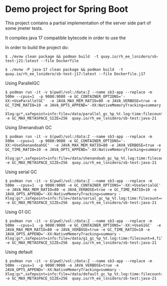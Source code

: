 # Demo project for Spring Boot 

This project contains a partial implementation of the server side part of some jmeter tests.

It compiles java 17 compatible bytecode in order to use the  

In order to build the project do:


```shell
$ ./mvnw clean package && podman build  -t quay.io/rh_ee_lsnidero/sb-test-j21:latest --file Dockerfile
```
 
```shell
$ ./mvnw -P java-17 clean package && podman build  -t quay.io/rh_ee_lsnidero/sb-test-j17:latest --file Dockerfile.j17
```

Using ParallelGC

```shell
$ podman run -it -v $(pwd)/vol:/data:Z --name sb3-app --replace -m 500m --cpus=1  -p 9080:9080 -e GC_CONTAINER_OPTIONS='-XX:+UseParallelGC'  -e JAVA_MAX_MEM_RATIO=80 -e JAVA_VERBOSE=true -e GC_TIME_RATIO=10 -e JAVA_OPTS_APPEND='-XX:NativeMemoryTracking=summary -Xlog:gc*,safepoint=info:file=/data/parallel_gc_%p_%t.log:time:filecount=4,filesize=50M' -e GC_MAX_METASPACE_SIZE=256  quay.io/rh_ee_lsnidero/sb-test:java-21 
```

Using Shenandoah GC

```shell
$ podman run -it -v $(pwd)/vol:/data:Z --name sb3-app --replace -m 500m --cpus=1  -p 9080:9080 -e GC_CONTAINER_OPTIONS='-XX:+UseShenandoahGC'  -e JAVA_MAX_MEM_RATIO=80 -e JAVA_VERBOSE=true -e GC_TIME_RATIO=10 -e JAVA_OPTS_APPEND='-XX:NativeMemoryTracking=summary -Xlog:gc*,safepoint=info:file=/data/shenandoah_gc_%p_%t.log:time:filecount=4,filesize=50M' -e GC_MAX_METASPACE_SIZE=256  quay.io/rh_ee_lsnidero/sb-test:java-21
```

Using serial GC

```shell
$ podman run -it -v $(pwd)/vol:/data:Z --name sb3-app --replace -m 500m --cpus=1  -p 9080:9080 -e GC_CONTAINER_OPTIONS='-XX:+UseSerialGC'  -e JAVA_MAX_MEM_RATIO=80 -e JAVA_VERBOSE=true -e GC_TIME_RATIO=10 -e JAVA_OPTS_APPEND='-XX:NativeMemoryTracking=summary -Xlog:gc*,safepoint=info:file=/data/serial_gc_%p_%t.log:time:filecount=4,filesize=50M' -e GC_MAX_METASPACE_SIZE=256  quay.io/rh_ee_lsnidero/sb-test:java-21
```

Using G1 GC

```shell
$ podman run -it -v $(pwd)/vol:/data:Z --name sb3-app --replace -m 500m --cpus=1  -p 9080:9080 -e GC_CONTAINER_OPTIONS='-XX:+UseG1GC'  -e JAVA_MAX_MEM_RATIO=80 -e JAVA_VERBOSE=true -e GC_TIME_RATIO=10 -e JAVA_OPTS_APPEND='-XX:NativeMemoryTracking=summary -Xlog:gc*,safepoint=info:file=/data/g1_gc_%p_%t.log:time:filecount=4,filesize=50M' -e GC_MAX_METASPACE_SIZE=256  quay.io/rh_ee_lsnidero/sb-test:java-21
```


Using default 

```shell
$ podman run -it -v $(pwd)/vol:/data:Z --name sb3-app --replace -m 500m --cpus=1  -p 9080:9080 -e JAVA_VERBOSE=true -e JAVA_OPTS_APPEND='-XX:NativeMemoryTracking=summary -Xlog:gc*,safepoint=info:file=/data/default_gc_%p_%t.log:time:filecount=4,filesize=50M' -e GC_MAX_METASPACE_SIZE=256  quay.io/rh_ee_lsnidero/sb-test:java-21
```
